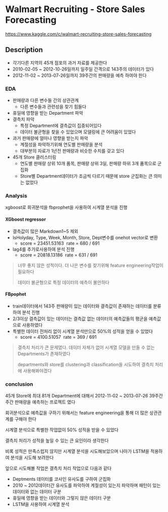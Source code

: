 # Walmart Recruiting - Store Sales Forecasting
https://www.kaggle.com/c/walmart-recruiting-store-sales-forecasting
## Description

- 각기다른 지역의 45개 점포의 과거 자료를 제공한다
- 2010-02-05 ~ 2012-10-26일까지 일주일 간격으로 143주의 데이터가 있다
- 2012-11-02 ~ 2013-07-26일까지 39주간의 판매량을 예측 하여야 한다

### EDA

- 판매량과 다른 변수들 간의 상관관계
  - 다른 변수들과 관련성을 찾기 힘들다
- 휴일에 영향을 받는 Department 파악
- 결측치 파악
  - 특정 Department에 결측값이 집중되어있다
  - 데이터 불균형을 찾을 수 있었으며 모델링에 큰 어려움이 있었다
- 과거 판매량에 얼마나 영향을 받는지 파악
  - 계절성을 파악하기위해 연도별 판매량을 분석
  - 대부분의 자료가 1년전 판매량과 비슷한 수치를 갖고 있다
- 45개 Store 클러스터링
  - 연도별 판매량 상위 10개 품목, 판매량 상위 3일, 판매량 하위 3개 품목으로 군집화
  - Store별 Department데이터가 조금씩 다르기 때문에 store 군집화는 큰 의미는 없었다

### Analysis

xgboost로 회귀분석을 fbprophet을 사용하여 시계열 분석을 진행

#### XGboost regressor

- 결측값이 많은 Markdown1~5 제외 
- IsHolyday, Type, Week, Month, Store, Dept변수를 onehot vector로 변환
  - score = 23451.53163  rate = 680 / 691 
- lag4를 추가로사용하여 분석 진행
  - score = 20818.13186  rate = 631 / 691 

> 너무 좋지 않은 성적이다. 더 나은 변수를 찾기위해 feature engineering작업이 필요하다
>
> 데이터 불균형으로 특정 데이터의 예측이 불안하다

#### FBpophet

- train데이터에서 143주 판매량이 있는 데이터와 결측값이 존재하는 데이터를 분류하여 분석 진행
- 2/3이상 결측값이 있는 데이터는 결측값 없는 데이터의 예측값들의 평균을 예측값으로 사용하였다
- 특별한 데이터 전처리 없이 시계열 분석만으로 50%의 성적을 얻을 수 있었다
  - score = 4100.51057  rate = 369 / 691 

> 결측치 처리가 큰 문제였다. 데이터 자체가 없어 시계열 모델을 만들 수 없는 Departments가 존재하였다
>
> departments와 store를 clustering과 classification을 시도하여 결측치 처리에 사용해봐야겠다

### conclusion

45개 Store에 최대 81개 Department에 대해서 2012-11-02 ~ 2013-07-26 39주간 주간 판매량을 예측하는 프로젝트 였다

회귀분석으로 예측값을 구하기 위해서는 feature engineering을 통해 더 많은 상관관계를 구해야 한다

시계열 분석으로 특별한 작업없이 50% 성적을 받을 수 있었다

결측치 처리가 성적을 높일 수 있는 큰 요인이라 생각한다

비록 성적은 만족스럽지 않지만 시계열 분석을 시도해보았으며 나아가 LSTM을 적용하여 분석을 시도해 보려한다



앞으로 시도해볼 작업은 결측치 처리 작업으로 다음과 같다

- Deptments 데이터를 코사인 유사도를 구하여 군집화
- 2010 ~ 2012데이터간 유사도를 파악하여 계절성이 있는지 파악하며 패턴이 있는 데이터와 없는 데이터 구분
- 휴일에 영향을 받는 데이터와 그렇지 않은 데이터 구분
- LSTM을 사용하여 시계열 분석



